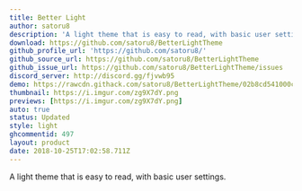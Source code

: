 ```yaml
---
title: Better Light
author: satoru8
description: 'A light theme that is easy to read, with basic user settings.'
download: https://github.com/satoru8/BetterLightTheme
github_profile_url: 'https://github.com/satoru8/'
github_source_url: https://github.com/satoru8/BetterLightTheme
github_issue_url: https://github.com/satoru8/BetterLightTheme/issues
discord_server: http://discord.gg/fjvwb95
demo: https://rawcdn.githack.com/satoru8/BetterLightTheme/02b8cd541000c1a8276afaffeeb2a4697b323b7b/BetterLightTheme.theme.css
thumbnail: https://i.imgur.com/zg9X7dY.png
previews: [https://i.imgur.com/zg9X7dY.png]
auto: true
status: Updated
style: light
ghcommentid: 497
layout: product
date: 2018-10-25T17:02:58.711Z
---
```

A light theme that is easy to read, with basic user settings.